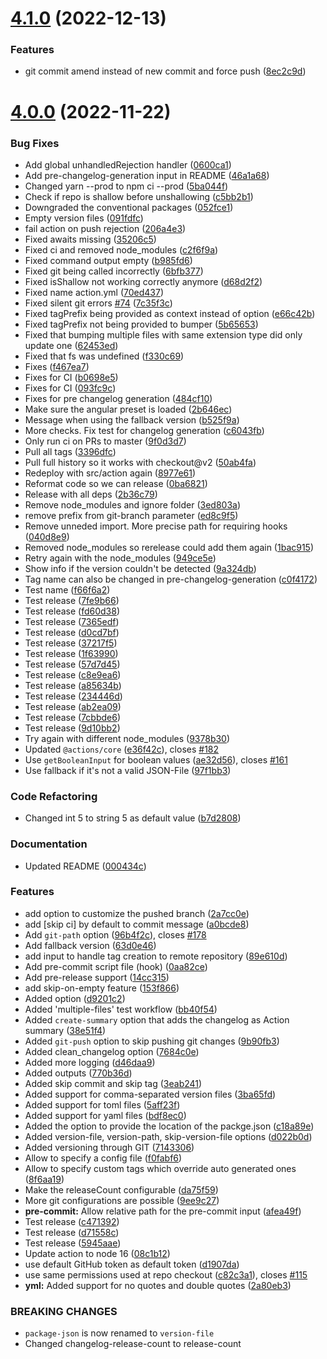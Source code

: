 # [4.1.0](https://github.com/TriPSs/conventional-changelog-action/compare/v4.0.0...v4.1.0) (2022-12-13)


### Features

* git commit amend instead of new commit and force push ([8ec2c9d](https://github.com/TriPSs/conventional-changelog-action/commit/8ec2c9d37be30076089f73d318a6ba3345d8e8cb))



# [4.0.0](https://github.com/TriPSs/conventional-changelog-action/compare/70ed437cb42d5ad01303d98797a7988fe1266f6b...v4.0.0) (2022-11-22)


### Bug Fixes

* Add global unhandledRejection handler ([0600ca1](https://github.com/TriPSs/conventional-changelog-action/commit/0600ca1902042ed6a922d78a40b180eadc546142))
* Add pre-changelog-generation input in README ([46a1a68](https://github.com/TriPSs/conventional-changelog-action/commit/46a1a68683081dbea9a2545e842caf17bf0ddab1))
* Changed yarn --prod to npm ci --prod ([5ba044f](https://github.com/TriPSs/conventional-changelog-action/commit/5ba044f581579411517848e186a425258f30556a))
* Check if repo is shallow before unshallowing ([c5bb2b1](https://github.com/TriPSs/conventional-changelog-action/commit/c5bb2b18afb00739c65c2bee9fc9bb6da52a8c90))
* Downgraded the conventional packages ([052fce1](https://github.com/TriPSs/conventional-changelog-action/commit/052fce1f3fc33b9194f6e7ea5793691128ee732b))
* Empty version files ([091fdfc](https://github.com/TriPSs/conventional-changelog-action/commit/091fdfc6a55a151e3adff5ada382986ead85d58e))
* fail action on push rejection ([206a4e3](https://github.com/TriPSs/conventional-changelog-action/commit/206a4e313a58d868e56629ca59a29a5d8e0105ea))
* Fixed awaits missing ([35206c5](https://github.com/TriPSs/conventional-changelog-action/commit/35206c51048844fb3e645398b5c9a0f692f8bb56))
* Fixed ci and removed node_modules ([c2f6f9a](https://github.com/TriPSs/conventional-changelog-action/commit/c2f6f9ae3055a752fd6437121bbffc4434354e1a))
* Fixed command output empty ([b985fd6](https://github.com/TriPSs/conventional-changelog-action/commit/b985fd640ab6d046da88a5817b9f3437d67696f5))
* Fixed git being called incorrectly ([6bfb377](https://github.com/TriPSs/conventional-changelog-action/commit/6bfb377c32c27e881a77139109c1d40afed12415))
* Fixed isShallow not working correctly anymore ([d68d2f2](https://github.com/TriPSs/conventional-changelog-action/commit/d68d2f2010d17f69267400f329baee761a8e8428))
* Fixed name action.yml ([70ed437](https://github.com/TriPSs/conventional-changelog-action/commit/70ed437cb42d5ad01303d98797a7988fe1266f6b))
* Fixed silent git errors [#74](https://github.com/TriPSs/conventional-changelog-action/issues/74) ([7c35f3c](https://github.com/TriPSs/conventional-changelog-action/commit/7c35f3c2863828a71323a49e16c5542c789591f9))
* Fixed tagPrefix being provided as context instead of option ([e66c42b](https://github.com/TriPSs/conventional-changelog-action/commit/e66c42b7603eadc663e120f1355b7da328301ece))
* Fixed tagPrefix not being provided to bumper ([5b65653](https://github.com/TriPSs/conventional-changelog-action/commit/5b65653fe8cedf1219e523bf44ee0a7453dcc8d2))
* Fixed that bumping multiple files with same extension type did only update one ([62453ed](https://github.com/TriPSs/conventional-changelog-action/commit/62453ed268eb6e82fcaf11351ce4cdd4f4b323aa))
* Fixed that fs was undefined ([f330c69](https://github.com/TriPSs/conventional-changelog-action/commit/f330c69c10a12faa1919e691a71fbdda3b3ba238))
* Fixes ([f467ea7](https://github.com/TriPSs/conventional-changelog-action/commit/f467ea783254be918b70be58fa1aca0ab0c9ac80))
* Fixes for CI ([b0698e5](https://github.com/TriPSs/conventional-changelog-action/commit/b0698e5e9b298cc4a6d95889e38638d8d6fd35fa))
* Fixes for CI ([093fc9c](https://github.com/TriPSs/conventional-changelog-action/commit/093fc9c7c21c99f362e43df6c572f02b0bf6fc8e))
* Fixes for pre changelog generation ([484cf10](https://github.com/TriPSs/conventional-changelog-action/commit/484cf104714fbe499d83bd2818038e8c14e8ce98))
* Make sure the angular preset is loaded ([2b646ec](https://github.com/TriPSs/conventional-changelog-action/commit/2b646ec8807a2e493c68cab23071c47d385acbd6))
* Message when using the fallback version ([b525f9a](https://github.com/TriPSs/conventional-changelog-action/commit/b525f9ae66cb03aa2a58cd043963504b911bac31))
* More checks. Fix test for changelog generation ([c6043fb](https://github.com/TriPSs/conventional-changelog-action/commit/c6043fb4f9cc46d59dea99e88ebae07976b3a87f))
* Only run ci on PRs to master ([9f0d3d7](https://github.com/TriPSs/conventional-changelog-action/commit/9f0d3d7508a2dd13f6289944ddae48aca0510d6d))
* Pull all tags ([3396dfc](https://github.com/TriPSs/conventional-changelog-action/commit/3396dfc4323e48de090308fff522ef4c557f73e5))
* Pull full history so it works with checkout@v2 ([50ab4fa](https://github.com/TriPSs/conventional-changelog-action/commit/50ab4fa80a641d1a198fb5fe17536a5db6a39a3a))
* Redeploy with src/action again ([8977e61](https://github.com/TriPSs/conventional-changelog-action/commit/8977e6168a89eec51d459921bc0a85f7aaa494c6))
* Reformat code so we can release ([0ba6821](https://github.com/TriPSs/conventional-changelog-action/commit/0ba68212f41940954beb406ee679b4e89c792a3a))
* Release with all deps ([2b36c79](https://github.com/TriPSs/conventional-changelog-action/commit/2b36c79d01330e9272a6f28e9f019a7c6203425e))
* Remove node_modules and ignore folder ([3ed803a](https://github.com/TriPSs/conventional-changelog-action/commit/3ed803a60bcddc0bf9a18d441c3a1c52bdab2477))
* remove prefix from git-branch parameter ([ed8c9f5](https://github.com/TriPSs/conventional-changelog-action/commit/ed8c9f5217f4f759142cc4f425583a5530aa3370))
* Remove unneded import. More precise path for requiring hooks ([040d8e9](https://github.com/TriPSs/conventional-changelog-action/commit/040d8e90f4548fdebc6fe291763582d202c62e88))
* Removed node_modules so rerelease could add them again ([1bac915](https://github.com/TriPSs/conventional-changelog-action/commit/1bac915367fb7a9aef99bf8df172e524b4614909))
* Retry again with the node_modules ([949ce5e](https://github.com/TriPSs/conventional-changelog-action/commit/949ce5e5a6447f5232585b381468821acbf713f2))
* Show info if the version couldn't be detected ([9a324db](https://github.com/TriPSs/conventional-changelog-action/commit/9a324dbd51d0d32c1b9df1a291e14cc20a5bbaff))
* Tag name can also be changed in pre-changelog-generation ([c0f4172](https://github.com/TriPSs/conventional-changelog-action/commit/c0f41727e6b6df5561d358a6bb0aaded9c25da61))
* Test name ([f66f6a2](https://github.com/TriPSs/conventional-changelog-action/commit/f66f6a29a71c9b5ee636cef9ee022f127da37304))
* Test release ([7fe9b66](https://github.com/TriPSs/conventional-changelog-action/commit/7fe9b661515076d5b01caf208e48d85e63c060a5))
* Test release ([fd60d38](https://github.com/TriPSs/conventional-changelog-action/commit/fd60d3839eb39542e4bc8c56a3a33aa41f25247a))
* Test release ([7365edf](https://github.com/TriPSs/conventional-changelog-action/commit/7365edf6f58d23baf8383668f83170dcb46bf5e6))
* Test release ([d0cd7bf](https://github.com/TriPSs/conventional-changelog-action/commit/d0cd7bf31f1a8e24ef4d44422d3fb9a4c694c89a))
* Test release ([37217f5](https://github.com/TriPSs/conventional-changelog-action/commit/37217f530cbbb866612b86d6c8a27d068d16e652))
* Test release ([1f63990](https://github.com/TriPSs/conventional-changelog-action/commit/1f63990fabc8bbf5d7cf9b234a4eb75c350518c3))
* Test release ([57d7d45](https://github.com/TriPSs/conventional-changelog-action/commit/57d7d4594f47d66d8de3eb1b7f4207130a7697ac))
* Test release ([c8e9ea6](https://github.com/TriPSs/conventional-changelog-action/commit/c8e9ea6338b809f0b2fb3b4e0ce037d7b26d7325))
* Test release ([a85634b](https://github.com/TriPSs/conventional-changelog-action/commit/a85634b8c7dc152dc1cf027ba5a91df6634f9ef2))
* Test release ([234446d](https://github.com/TriPSs/conventional-changelog-action/commit/234446dc90c9969a41a3bd97841e47adf81b50ee))
* Test release ([ab2ea09](https://github.com/TriPSs/conventional-changelog-action/commit/ab2ea0974adb27fd4e2bb45fd21e51b2c8181c27))
* Test release ([7cbbde6](https://github.com/TriPSs/conventional-changelog-action/commit/7cbbde6d9f2fc92e95b50eb8474ed08437ffe6f3))
* Test release ([9d10bb2](https://github.com/TriPSs/conventional-changelog-action/commit/9d10bb22adb57a2b4953272c7a938af9ab4f301b))
* Try again with different node_modules ([9378b30](https://github.com/TriPSs/conventional-changelog-action/commit/9378b3051abbd2f793956f852cdc7bac0fea7d9c))
* Updated `@actions/core` ([e36f42c](https://github.com/TriPSs/conventional-changelog-action/commit/e36f42c737692496073caba5e3f3a473226ce270)), closes [#182](https://github.com/TriPSs/conventional-changelog-action/issues/182)
* Use `getBooleanInput` for boolean values ([ae32d56](https://github.com/TriPSs/conventional-changelog-action/commit/ae32d567b6902c5fd23868ef5717c1d5127fe06a)), closes [#161](https://github.com/TriPSs/conventional-changelog-action/issues/161)
* Use fallback if it's not a valid JSON-File ([97f1bb3](https://github.com/TriPSs/conventional-changelog-action/commit/97f1bb3543e6f2480ef3e699fc695ecb8b3f881b))


### Code Refactoring

* Changed int 5 to string 5 as default value ([b7d2808](https://github.com/TriPSs/conventional-changelog-action/commit/b7d28084e6d04b3b171793bfb8b28e47efb23025))


### Documentation

* Updated README ([000434c](https://github.com/TriPSs/conventional-changelog-action/commit/000434c4469403159c004a4ed0f5715a06f80448))


### Features

* add  option to customize the pushed branch ([2a7cc0e](https://github.com/TriPSs/conventional-changelog-action/commit/2a7cc0e9fbcbe6b93a27411f1e194c331dc98a6b))
* add [skip ci] by default to commit message ([a0bcde8](https://github.com/TriPSs/conventional-changelog-action/commit/a0bcde8dcf6c731817d1142609d778fd4367ae05))
* Add `git-path` option ([96b4f2c](https://github.com/TriPSs/conventional-changelog-action/commit/96b4f2ca996f2193165c87e184b8a765102c814c)), closes [#178](https://github.com/TriPSs/conventional-changelog-action/issues/178)
* Add fallback version ([63d0e46](https://github.com/TriPSs/conventional-changelog-action/commit/63d0e46a0b69e3db3f7a5f44e963323afc35d29c))
* add input to handle tag creation to remote repository ([89e610d](https://github.com/TriPSs/conventional-changelog-action/commit/89e610d5a41853c66981b9b42956ffa84cf3ec1e))
* Add pre-commit script file (hook) ([0aa82ce](https://github.com/TriPSs/conventional-changelog-action/commit/0aa82ce2ad5a23a200c8ce1eeba32eaefc846d9a))
* Add pre-release support ([14cc315](https://github.com/TriPSs/conventional-changelog-action/commit/14cc315abe788497f54c3eb3c734963ffbf6cc3e))
* add skip-on-empty feature ([153f866](https://github.com/TriPSs/conventional-changelog-action/commit/153f866251ba4d7c33881dbf082bb1e17974e2a1))
* Added  option ([d9201c2](https://github.com/TriPSs/conventional-changelog-action/commit/d9201c2107f9c691396768f75fe261ad3588b413))
* Added 'multiple-files' test workflow ([bb40f54](https://github.com/TriPSs/conventional-changelog-action/commit/bb40f54b50fdae3a1a084b597370e7e0f95c28ab))
* Added `create-summary` option that adds the changelog as Action summary ([38e51f4](https://github.com/TriPSs/conventional-changelog-action/commit/38e51f47d7298945df398f8d89bf474ff1198df3))
* Added `git-push` option to skip pushing git changes ([9b90fb3](https://github.com/TriPSs/conventional-changelog-action/commit/9b90fb3eeafcfac330320d99235c4462cd7c7614))
* Added clean_changelog option ([7684c0e](https://github.com/TriPSs/conventional-changelog-action/commit/7684c0e755c006004c61d6a6c12e748fee34179d))
* Added more logging ([d46daa9](https://github.com/TriPSs/conventional-changelog-action/commit/d46daa9a537c6d12a6ec4d859e55ef76372a15a8))
* Added outputs ([770b36d](https://github.com/TriPSs/conventional-changelog-action/commit/770b36d584ef48fe4e0ef7d808d18e5cb0031462))
* Added skip commit and skip tag ([3eab241](https://github.com/TriPSs/conventional-changelog-action/commit/3eab2417f9b3e1db3d630b6ec1820106da9a21a9))
* Added support for comma-separated version files ([3ba65fd](https://github.com/TriPSs/conventional-changelog-action/commit/3ba65fd7f7bff6e1c60178d49632067c6a8d6bfa))
* Added support for toml files ([5aff23f](https://github.com/TriPSs/conventional-changelog-action/commit/5aff23f51411f417adf6ea22364d158d335a5fce))
* Added support for yaml files ([bdf8ec0](https://github.com/TriPSs/conventional-changelog-action/commit/bdf8ec04e6f0d493ef859df06ffbeecb1f47a970))
* Added the option to provide the location of the packge.json ([c18a89e](https://github.com/TriPSs/conventional-changelog-action/commit/c18a89eed164e4414b30da38013938f498abef11))
* Added version-file, version-path, skip-version-file options ([d022b0d](https://github.com/TriPSs/conventional-changelog-action/commit/d022b0d7e98b6b13ce0af3e6c44a550256b0ca59))
* Added versioning through GIT ([7143306](https://github.com/TriPSs/conventional-changelog-action/commit/714330612535ae25eb483d0f24fb2fe0c091dc86))
* Allow to specify a config file ([f0fabf6](https://github.com/TriPSs/conventional-changelog-action/commit/f0fabf6d88a3b7cef366530cc9cad6160a00d128))
* Allow to specify custom tags which override auto generated ones ([8f6aa19](https://github.com/TriPSs/conventional-changelog-action/commit/8f6aa1969f7dd949c0b8c6456c792fa55dd21ce5))
* Make the releaseCount configurable ([da75f59](https://github.com/TriPSs/conventional-changelog-action/commit/da75f5939add67131c5c804a1e2973ba6667957b))
* More git configurations are possible ([9ee9c27](https://github.com/TriPSs/conventional-changelog-action/commit/9ee9c274488b9013bf3dd5e5a1f9af3345901f7e))
* **pre-commit:** Allow relative path for the pre-commit input ([afea49f](https://github.com/TriPSs/conventional-changelog-action/commit/afea49fa57e678f9c8117d73415a488600b3cd28))
* Test release ([c471392](https://github.com/TriPSs/conventional-changelog-action/commit/c47139231d3289a08ee39c0b1978b9e935d456a5))
* Test release ([d71558c](https://github.com/TriPSs/conventional-changelog-action/commit/d71558cec69d773fb6846734b57ff55a6d7b3648))
* Test release ([5945aae](https://github.com/TriPSs/conventional-changelog-action/commit/5945aaed8f5e59d227742dd35670381cf444aa93))
* Update action to node 16 ([08c1b12](https://github.com/TriPSs/conventional-changelog-action/commit/08c1b1237bb2dbed93fa7ecba9c334f094cb6b0b))
* use default GitHub token as default token ([d1907da](https://github.com/TriPSs/conventional-changelog-action/commit/d1907daae2d8e03d0a63daec2099349817a4a1fc))
* use same permissions used at repo checkout ([c82c3a1](https://github.com/TriPSs/conventional-changelog-action/commit/c82c3a1b1de521412af47239e9d46a2c49e7c8c7)), closes [#115](https://github.com/TriPSs/conventional-changelog-action/issues/115)
* **yml:** Added support for no quotes and double quotes ([2a80eb3](https://github.com/TriPSs/conventional-changelog-action/commit/2a80eb3e4a1914fcd08a6ae083fa7a94c94d8137))


### BREAKING CHANGES

* `package-json` is now renamed to `version-file`
* Changed changelog-release-count to release-count




